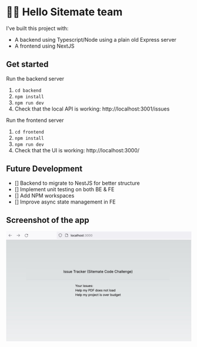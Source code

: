 # 👋🏼 Hello Sitemate team

I've built this project with:

- A backend using Typescript/Node using a plain old Express server
- A frontend using NextJS

## Get started

Run the backend server

1. `cd backend`
1. `npm install`
1. `npm run dev`
1. Check that the local API is working: http://localhost:3001/issues

Run the frontend server

1. `cd frontend`
1. `npm install`
1. `npm run dev`
1. Check that the UI is working: http://localhost:3000/

## Future Development

- [] Backend to migrate to NestJS for better structure
- [] Implement unit testing on both BE & FE
- [] Add NPM workspaces
- [] Improve async state management in FE

## Screenshot of the app

![Screenshot](./docs/screenshot.jpg)
